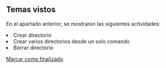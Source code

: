 ## Temas vistos

En el apartado anterior, se mostraron las siguientes actividades:
<li> Crear directorio
<li> Crear varios directorios desde un solo comando
<li> Borrar directorio


<a onclick="test()" href="https://fx-learning.mgait.services/finish/basic-directories" target="_parent" class="btn primary-btn">Marcar como finalizado</a>
